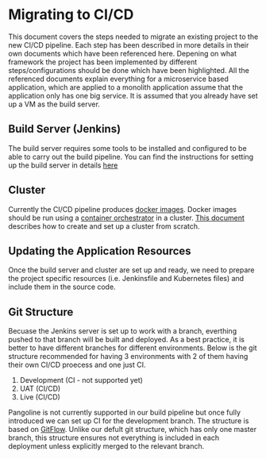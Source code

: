 # Migrating to CI/CD
This document covers the steps needed to migrate an existing project to the new CI/CD pipeline. Each step has been described in more details in their own documents which have been referenced here. Depening on what framework the project has been implemented by different steps/configurations should be done which have been highlighted. All the referenced documents explain everything for a microservice based application, which are applied to a monolith application assume that the application only has one big service.
It is assumed that you already have set up a VM as the build server.


## Build Server (Jenkins)
The build server requires some tools to be installed and configured to be able to carry out the build pipeline. You can find the instructions for setting up the build server in details [here](https://github.com/Geeksltd/Olive/edit/master/docs/DevOps/PreparingJenkinsServer.md)

## Cluster
Currently the CI/CD pipeline produces [docker images](https://github.com/Geeksltd/Olive/blob/master/docs/DevOps/Docker.md). Docker images should be run using a [container orchestrator](https://kubernetes.io/docs/concepts/overview/what-is-kubernetes/) in a cluster. [This document](https://github.com/Geeksltd/Olive/blob/master/docs/DevOps/Cluster-setup.md) describes how to create and set up a cluster from scratch.

## Updating the Application Resources
Once the build server and cluster are set up and ready, we need to prepare the project specific resources (i.e. Jenkinsfile and Kubernetes files) and include them in the source code.

## Git Structure
Becuase the Jenkins server is set up to work with a branch, everthing pushed to that branch will be built and deployed. As a best practice, it is better to have different branches for different environments. Below is the git structure recommended for having 3 environments with 2 of them having their own CI/CD proecess and one just CI.

1. Development (CI - not supported yet)
2. UAT (CI/CD)
3. Live (CI/CD)

Pangoline is not currently supported in our build pipeline but once fully introduced we can set up CI for the development branch. The structure is based on [GitFlow](https://datasift.github.io/gitflow/IntroducingGitFlow.html).
Unlike our defult git structure, which has only one master branch, this structure ensures not everything is included in each deployment unless explicitly merged to the relevant branch.

